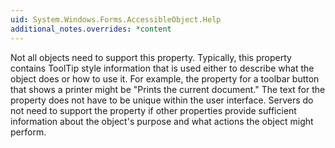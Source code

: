```yaml
---
uid: System.Windows.Forms.AccessibleObject.Help
additional_notes.overrides: *content
---
```


<p>Not all objects need to support this property. Typically, this property contains ToolTip style information that is used either to describe what the object does or how to use it. For example, the <xref href="System.Windows.Forms.AccessibleObject.Help"></xref> property for a toolbar button that shows a printer might be "Prints the current document." The text for the <xref href="System.Windows.Forms.AccessibleObject.Help"></xref> property does not have to be unique within the user interface. Servers do not need to support the <xref href="System.Windows.Forms.AccessibleObject.Help"></xref> property if other properties provide sufficient information about the object's purpose and what actions the object might perform.</p>


